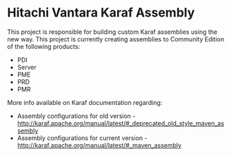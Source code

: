 # Hitachi Vantara Karaf Assembly
This project is responsible for building custom Karaf assemblies using the new way.
This project is currently creating assemblies to Community Edition of the following products:
* PDI
* Server
* PME
* PRD
* PMR

More info available on Karaf documentation regarding:
* Assembly configurations for old version - http://karaf.apache.org/manual/latest/#_deprecated_old_style_maven_assembly
* Assembly configurations for current version - http://karaf.apache.org/manual/latest/#_maven_assembly



